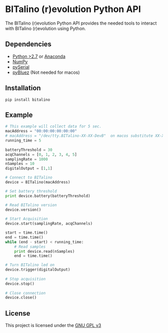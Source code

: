 # BITalino (r)evolution Python API
The BITalino (r)evolution Python API provides the needed tools to interact with BITalino (r)evolution using Python.

## Dependencies
* [Python >2.7](https://www.python.org/downloads/) or [Anaconda](https://www.continuum.io/downloads)
* [NumPy](https://pypi.python.org/pypi/numpy)
* [pySerial](https://pypi.python.org/pypi/pyserial)
* [pyBluez](https://pypi.python.org/pypi/PyBluez/) (Not needed for macos)

## Installation
~~~
pip install bitalino
~~~

## Example
~~~python
# This example will collect data for 5 sec.
macAddress = "00:00:00:00:00:00"   
# macAddress = "/dev/tty.BITalino-XX-XX-DevB"  on macos substitute XX-XX by the 4 final numbers of the macaddress
running_time = 5
    
batteryThreshold = 30
acqChannels = [0, 1, 2, 3, 4, 5]
samplingRate = 1000
nSamples = 10
digitalOutput = [1,1]

# Connect to BITalino
device = BITalino(macAddress)

# Set battery threshold
print device.battery(batteryThreshold)

# Read BITalino version
device.version()
    
# Start Acquisition
device.start(samplingRate, acqChannels)

start = time.time()
end = time.time()
while (end - start) < running_time:
    # Read samples
    print device.read(nSamples)
    end = time.time()

# Turn BITalino led on
device.trigger(digitalOutput)
    
# Stop acquisition
device.stop()
    
# Close connection
device.close()
~~~
## License
This project is licensed under the [GNU GPL v3](LICENSE.md)
